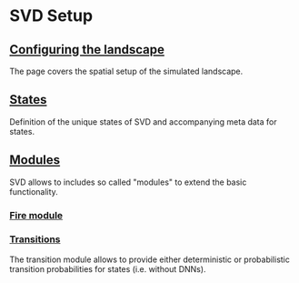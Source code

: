 # SVD Setup

## [Configuring the landscape](configuring_the_landscape.md)
The page covers the spatial setup of the simulated landscape.

## [States](states.md)
Definition of the unique states of SVD and accompanying meta data for states.

## [Modules](modules.md)
SVD allows to includes so called "modules" to extend the basic functionality.
### [Fire module](fire_module.md)

### [Transitions](transition_module.md)
The transition module allows to provide either deterministic or probabilistic transition probabilities
for states (i.e. without DNNs).